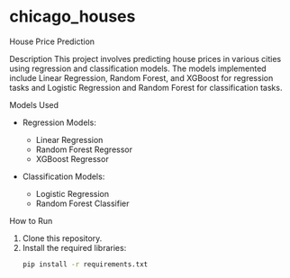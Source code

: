# chicago_houses

House Price Prediction

Description
This project involves predicting house prices in various cities using regression and classification models. The models implemented include Linear Regression, Random Forest, and XGBoost for regression tasks and Logistic Regression and Random Forest for classification tasks.

Models Used
- Regression Models:
  - Linear Regression
  - Random Forest Regressor
  - XGBoost Regressor

- Classification Models:
  - Logistic Regression
  - Random Forest Classifier

How to Run
1. Clone this repository.
2. Install the required libraries:
   ```bash
   pip install -r requirements.txt
